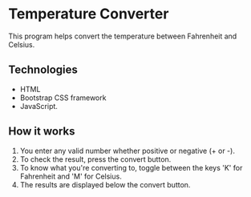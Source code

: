 # Temperature Converter

This program helps convert the temperature between Fahrenheit and Celsius.

## Technologies

* HTML
* Bootstrap CSS framework
* JavaScript.

## How it works

1. You enter any valid number whether positive or negative (+ or -).
2. To check the result, press the convert button.
3. To know what you're converting to, toggle between the keys 'K' for Fahrenheit and 'M' for Celsius.
4. The results are displayed below the convert button.
